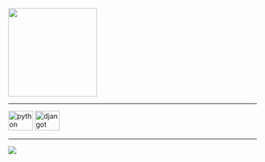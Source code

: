 <div>
  <img height="180em" src="https://github-readme-stats.vercel.app/api/top-langs/?username=WillSenger&layout=compact&theme=dark"/>
</div>

<hr>

<div style="display: inline-block">
  <img aling="center" alt="python" height="40" width="50" src="https://cdn.jsdelivr.net/gh/devicons/devicon/icons/python/python-original.svg"/>
  <img aling="center" alt="djangot" height="40" width="50" src="https://cdn.jsdelivr.net/gh/devicons/devicon/icons/django/django-plain.svg""/>
</div>

<hr>

<a href="https://www.linkedin.com/in/williansenger/" target="_blank"><img src="https://img.shields.io/badge/LinkedIn-0077B5?style=for-the-badge&logo=linkedin&logoColor=white" target="_blank"></a>
